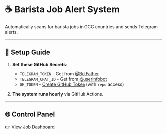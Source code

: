 # ☕ Barista Job Alert System

Automatically scans for barista jobs in GCC countries and sends Telegram alerts.

---

## 🔧 Setup Guide

1. **Set these GitHub Secrets**:
   - `TELEGRAM_TOKEN` - Get from [@BotFather](https://t.me/BotFather)
   - `TELEGRAM_CHAT_ID` - Get from [@userinfobot](https://t.me/userinfobot)
   - `GH_TOKEN` - [Create GitHub Token](https://github.com/settings/tokens) (with `repo` access)

2. **The system runs hourly** via GitHub Actions.

---

## 🌐 Control Panel

👉 [View Job Dashboard](https://djidro.github.io/Barista-job-alert/)
